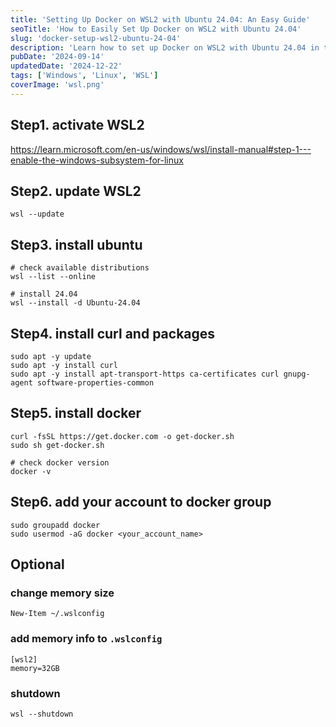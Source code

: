 ```yaml
---
title: 'Setting Up Docker on WSL2 with Ubuntu 24.04: An Easy Guide'
seoTitle: 'How to Easily Set Up Docker on WSL2 with Ubuntu 24.04'
slug: 'docker-setup-wsl2-ubuntu-24-04'
description: 'Learn how to set up Docker on WSL2 with Ubuntu 24.04 in this step-by-step guide. Streamline your development environment on Windows with Linux integration through WSL2.'
pubDate: '2024-09-14'
updatedDate: '2024-12-22'
tags: ['Windows', 'Linux', 'WSL']
coverImage: 'wsl.png'
---
```


## Step1. activate WSL2

https://learn.microsoft.com/en-us/windows/wsl/install-manual#step-1---enable-the-windows-subsystem-for-linux

## Step2. update WSL2

```shell
wsl --update
```

## Step3. install ubuntu

```shell
# check available distributions
wsl --list --online

# install 24.04
wsl --install -d Ubuntu-24.04
```

## Step4. install curl and packages
```shell
sudo apt -y update
sudo apt -y install curl
sudo apt -y install apt-transport-https ca-certificates curl gnupg-agent software-properties-common
```

## Step5. install docker

```shell
curl -fsSL https://get.docker.com -o get-docker.sh
sudo sh get-docker.sh

# check docker version
docker -v
```

## Step6. add your account to docker group

```shell
sudo groupadd docker
sudo usermod -aG docker <your_account_name>
```

## Optional

### change memory size

```shell
New-Item ~/.wslconfig
```

### add memory info to `.wslconfig`

```shell
[wsl2]
memory=32GB
```

### shutdown

```shell
wsl --shutdown
```
